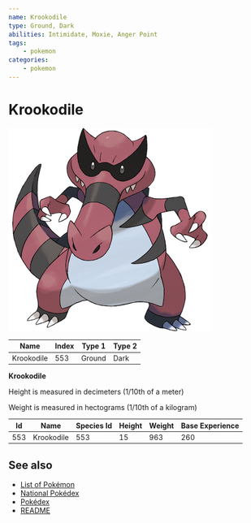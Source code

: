 ```yaml
---
name: Krookodile
type: Ground, Dark
abilities: Intimidate, Moxie, Anger Point
tags:
    - pokemon
categories:
    - pokemon
---
```


# Krookodile


![Krookodile](images/553.png)

| **Name** | **Index** | **Type 1** | **Type 2** |
|----|----|----|----|
| Krookodile | 553 | Ground | Dark  |

**Krookodile** 


Height is measured in decimeters (1/10th of a meter)

Weight is measured in hectograms (1/10th of a kilogram)

| **Id** | **Name** | **Species Id** | **Height** | **Weight** | **Base Experience** |
|--------|----------|----------------|------------|------------|---------------------|
| 553 | Krookodile | 553 | 15 | 963 | 260 |


## See also

- [List of Pokémon](../pokemon.md)
- [National Pokédex](../national_pokedex.md)
- [Pokédex](../pokedex.md)
- [README](../README.md)
